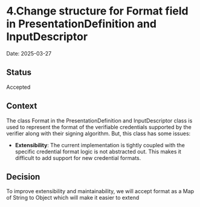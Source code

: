 # 4.Change structure for Format field in PresentationDefinition and InputDescriptor

Date: 2025-03-27

## Status

Accepted

## Context

The class Format in the PresentationDefinition and InputDescriptor class is used to represent the format of the verifiable credentials supported by the verifier along with their signing algorithm. But, this class has some issues: 

- **Extensibility**: The current implementation is tightly coupled with the specific credential format logic is not abstracted out. This makes it difficult to add support for new credential formats. 

## Decision

To improve extensibility and  maintainability, we will accept format as a Map of String to Object which will make it easier to extend

